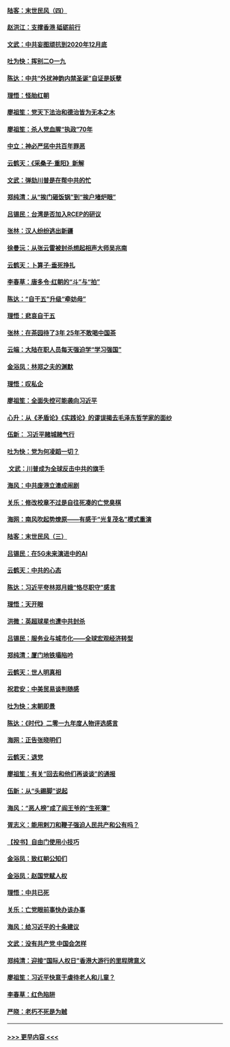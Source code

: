 #### [陆客：末世民风（四）](../pages/nsc993/n11749203.md?t=12280255) 
#### [赵洪江：支撑香港 砥砺前行](../pages/nsc993/n11748482.md?t=12280255) 
#### [文武：中共妄图顽抗到2020年12月底](../pages/nsc993/n11748446.md?t=12280255) 
#### [吐为快：挥别二O一九](../pages/nsc993/n11748411.md?t=12280255) 
#### [陈达：中共“外扰神韵内禁圣诞”自证是妖孽](../pages/nsc993/n11748226.md?t=12280255) 
#### [理悟：怪胎红朝](../pages/nsc993/n11748206.md?t=12280255) 
#### [廖祖笙：党天下法治和德治皆为无本之木](../pages/nsc993/n11748135.md?t=12280255) 
#### [廖祖笙：杀人党血腥“执政”70年](../pages/nsc993/n11745144.md?t=12280255) 
#### [中立：神必严惩中共百年罪恶](../pages/nsc993/n11744970.md?t=12280255) 
#### [云鹤天：《采桑子‧重阳》新解](../pages/nsc993/n11744948.md?t=12280255) 
#### [文武：弹劾川普是在帮中共的忙](../pages/nsc993/n11744758.md?t=12280255) 
#### [郑纯清：从“挨门砸饭锅”到“挨户堵炉眼”](../pages/nsc993/n11744745.md?t=12280255) 
#### [吕锡民：台湾是否加入RCEP的研议](../pages/nsc993/n11744701.md?t=12280255) 
#### [张林：汉人纷纷逃出新疆](../pages/nsc993/n11743530.md?t=12280255) 
#### [徐曼沅：从张云雷被封杀想起相声大师吴兆南](../pages/nsc993/n11741816.md?t=12280255) 
#### [云鹤天：卜算子‧垂死挣扎](../pages/nsc993/n11739956.md?t=12280255) 
#### [李春草：唐多令‧红朝的“斗”与“拍”](../pages/nsc993/n11739830.md?t=12280255) 
#### [陈达：“自干五”升级“牵妨母”](../pages/nsc993/n11739724.md?t=12280255) 
#### [理悟：悲哀自干五](../pages/nsc993/n11739547.md?t=12280255) 
#### [张林：在茶园待了3年 25年不敢喝中国茶](../pages/nsc993/n11739240.md?t=12280255) 
#### [云端：大陆在职人员每天强迫学“学习强国”](../pages/nsc993/n11738735.md?t=12280255) 
#### [金浴凤：林郑之夫的渊默](../pages/nsc993/n11737735.md?t=12280255) 
#### [理悟：叹私企](../pages/nsc993/n11737715.md?t=12280255) 
#### [廖祖笙：全面失控可能袭向习近平](../pages/nsc993/n11737704.md?t=12280255) 
#### [心升：从《矛盾论》《实践论》的谬误揭去毛泽东哲学家的面纱](../pages/nsc993/n11736962.md?t=12280255) 
#### [伍新： 习近平赌城赌气行](../pages/nsc993/n11736929.md?t=12280255) 
#### [吐为快：党为何凌蹈一切？](../pages/nsc993/n11736915.md?t=12280255) 
#### [ 文武：川普成为全球反击中共的旗手](../pages/nsc993/n11736882.md?t=12280255) 
#### [海风：中共废港立澳成闹剧](../pages/nsc993/n11735857.md?t=12280255) 
#### [关乐：修改校章不过是自往死凑的亡党臭棋](../pages/nsc993/n11735097.md?t=12280255) 
#### [海网：南风吹起势燎原——有感于“光复茂名”模式重演](../pages/nsc993/n11732308.md?t=12280255) 
#### [陆客：末世民风（三）](../pages/nsc993/n11732211.md?t=12280255) 
#### [吕锡民：在5G未来演进中的AI](../pages/nsc993/n11730010.md?t=12280255) 
#### [云鹤天：中共的心态](../pages/nsc993/n11729906.md?t=12280255) 
#### [陈达：习近平夸林郑月娥“恪尽职守”感言](../pages/nsc993/n11729881.md?t=12280255) 
#### [理悟：天开眼](../pages/nsc993/n11729699.md?t=12280255) 
#### [洪微：英超球星也遭中共封杀](../pages/nsc993/n11727243.md?t=12280255) 
#### [吕锡民：服务业与城市化——全球宏观经济转型](../pages/nsc993/n11725845.md?t=12280255) 
#### [郑纯清：厦门地铁塌陷吟](../pages/nsc993/n11725813.md?t=12280255) 
#### [云鹤天：世人明真相](../pages/nsc993/n11725621.md?t=12280255) 
#### [祝君安：中美贸易谈判随感](../pages/nsc993/n11725609.md?t=12280255) 
#### [吐为快：末朝即景](../pages/nsc993/n11723365.md?t=12280255) 
#### [陈达：《时代》二零一九年度人物评选感言](../pages/nsc993/n11723337.md?t=12280255) 
#### [海网：正告张晓明们](../pages/nsc993/n11723228.md?t=12280255) 
#### [云鹤天：退党](../pages/nsc993/n11723056.md?t=12280255) 
#### [廖祖笙：有关“回去和他们再谈谈”的通报](../pages/nsc993/n11722442.md?t=12280255) 
#### [伍新：从“头踢脚”说起](../pages/nsc993/n11722429.md?t=12280255) 
#### [海风：“恶人榜”成了阎王爷的“生死簿”](../pages/nsc993/n11722272.md?t=12280255) 
#### [胥志义：能用剌刀和鞭子强迫人民共产和公有吗？](../pages/nsc993/n11720569.md?t=12280255) 
#### [【投书】自由门使用小技巧](../pages/nsc993/n11720180.md?t=12280255) 
#### [金浴凤：致红朝公知们](../pages/nsc993/n11720563.md?t=12280255) 
#### [金浴凤：赵国党赋人权](../pages/nsc993/n11720533.md?t=12280255) 
#### [理悟：中共已死](../pages/nsc993/n11720233.md?t=12280255) 
#### [关乐：亡党眼前事快办该办事](../pages/nsc993/n11719160.md?t=12280255) 
#### [海风：给习近平的十条建议](../pages/nsc993/n11717616.md?t=12280255) 
#### [文武：没有共产党 中国会怎样](../pages/nsc993/n11717584.md?t=12280255) 
#### [郑纯清：迎接“国际人权日”香港大游行的里程牌意义](../pages/nsc993/n11717417.md?t=12280255) 
#### [廖祖笙：习近平快意于虐待老人和儿童？](../pages/nsc993/n11715313.md?t=12280255) 
#### [李春草：红色陷阱](../pages/nsc993/n11715029.md?t=12280255) 
#### [严晓：老朽不死是为贼](../pages/nsc993/n11712910.md?t=12280255) 

----
#### [ >>> 更早内容 <<< ](../indexes/nsc993-earlier.md)
